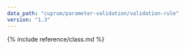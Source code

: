 ```yaml
---
data_path: "cuprum/parameter-validation/validation-rule"
version: "1.3"
---
```


{% include reference/class.md %}
